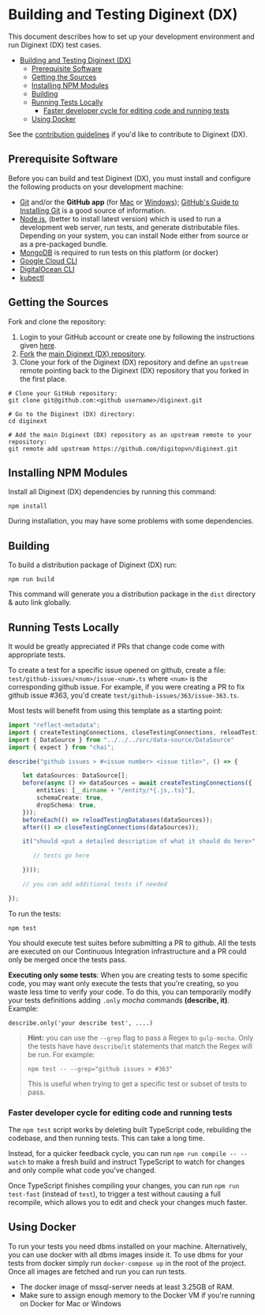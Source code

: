 # Building and Testing Diginext (DX)

This document describes how to set up your development environment and run Diginext (DX) test cases.

- [Building and Testing Diginext (DX)](#building-and-testing-diginext-dx)
  - [Prerequisite Software](#prerequisite-software)
  - [Getting the Sources](#getting-the-sources)
  - [Installing NPM Modules](#installing-npm-modules)
  - [Building](#building)
  - [Running Tests Locally](#running-tests-locally)
    - [Faster developer cycle for editing code and running tests](#faster-developer-cycle-for-editing-code-and-running-tests)
  - [Using Docker](#using-docker)

See the [contribution guidelines](https://github.com/digitopvn/diginext/blob/main/CONTRIBUTING.md)
if you'd like to contribute to Diginext (DX).

## Prerequisite Software

Before you can build and test Diginext (DX), you must install and configure the
following products on your development machine:

* [Git](http://git-scm.com) and/or the **GitHub app** (for [Mac](http://mac.github.com) or
  [Windows](http://windows.github.com)); [GitHub's Guide to Installing
  Git](https://help.github.com/articles/set-up-git) is a good source of information.
* [Node.js](http://nodejs.org), (better to install latest version) which is used to run a development web server,
  run tests, and generate distributable files.
  Depending on your system, you can install Node either from source or as a pre-packaged bundle.
* [MongoDB](https://www.mongodb.com/docs/manual/installation/) is required to run tests on this platform (or docker)
* [Google Cloud CLI](https://cloud.google.com/sdk/docs/install#installation_instructions)
* [DigitalOcean CLI](https://docs.digitalocean.com/reference/doctl/)
* [kubectl](https://kubernetes.io/docs/tasks/tools/)

## Getting the Sources

Fork and clone the repository:

1. Login to your GitHub account or create one by following the instructions given [here](https://github.com/signup/free).
2. [Fork](http://help.github.com/forking) the [main Diginext (DX) repository](https://github.com/digitopvn/diginext).
3. Clone your fork of the Diginext (DX) repository and define an `upstream` remote pointing back to
   the Diginext (DX) repository that you forked in the first place.

```shell
# Clone your GitHub repository:
git clone git@github.com:<github username>/diginext.git

# Go to the Diginext (DX) directory:
cd diginext

# Add the main Diginext (DX) repository as an upstream remote to your repository:
git remote add upstream https://github.com/digitopvn/diginext.git
```
## Installing NPM Modules

Install all Diginext (DX) dependencies by running this command:

```shell
npm install
```

During installation, you may have some problems with some dependencies.

## Building

To build a distribution package of Diginext (DX) run:

```shell
npm run build
```

This command will generate you a distribution package in the `dist` directory & auto link globally.

## Running Tests Locally

It would be greatly appreciated if PRs that change code come with appropriate tests.

To create a test for a specific issue opened on github, create a file: `test/github-issues/<num>/issue-<num>.ts` where
`<num>` is the corresponding github issue. For example, if you were creating a PR to fix github issue #363, you'd
create `test/github-issues/363/issue-363.ts`.

Most tests will benefit from using this template as a starting point:

```ts
import "reflect-metadata";
import { createTestingConnections, closeTestingConnections, reloadTestingDatabases } from "../../utils/test-utils";
import { DataSource } from "../../../src/data-source/DataSource"
import { expect } from "chai";

describe("github issues > #<issue number> <issue title>", () => {

    let dataSources: DataSource[];
    before(async () => dataSources = await createTestingConnections({
        entities: [__dirname + "/entity/*{.js,.ts}"],
        schemaCreate: true,
        dropSchema: true,
    }));
    beforeEach(() => reloadTestingDatabases(dataSources));
    after(() => closeTestingConnections(dataSources));

    it("should <put a detailed description of what it should do here>", () => Promise.all(dataSources.map(async dataSource => {

       // tests go here

    })));

    // you can add additional tests if needed

});
```

To run the tests:

```shell
npm test
```

You should execute test suites before submitting a PR to github.
All the tests are executed on our Continuous Integration infrastructure and a PR could only be merged once the tests pass.

**Executing only some tests**: When you are creating tests to some specific code, you may want only execute the tests that you're creating, so you waste less time to verify your code. To do this, you can temporarily modify your tests definitions adding `.only` *mocha* commands **(describe, it)**. Example:

```
describe.only('your describe test', ....)
```

>**Hint:** you can use the `--grep` flag to pass a Regex to `gulp-mocha`. Only the tests have have `describe`/`it`
>statements that match the Regex will be run. For example:
>
>```shell
>npm test -- --grep="github issues > #363"
>```
>
>This is useful when trying to get a specific test or subset of tests to pass.

### Faster developer cycle for editing code and running tests

The `npm test` script works by deleting built TypeScript code, rebuilding the codebase, and then running tests. This can take a long time.

Instead, for a quicker feedback cycle, you can run `npm run compile -- --watch` to make a fresh build and instruct TypeScript to watch for changes and only compile what code you've changed.

Once TypeScript finishes compiling your changes, you can run `npm run test-fast` (instead of `test`), to trigger a test without causing a full recompile, which allows you to edit and check your changes much faster.

## Using Docker

To run your tests you need dbms installed on your machine. Alternatively, you can use docker
with all dbms images inside it. To use dbms for your tests from docker simply run `docker-compose up`
in the root of the project. Once all images are fetched and run you can run tests.

- The docker image of mssql-server needs at least 3.25GB of RAM.
- Make sure to assign enough memory to the Docker VM if you're running on Docker for Mac or Windows


